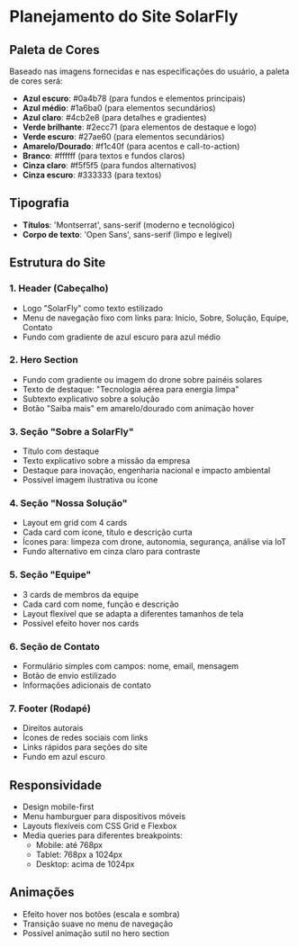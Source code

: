 # Planejamento do Site SolarFly

## Paleta de Cores
Baseado nas imagens fornecidas e nas especificações do usuário, a paleta de cores será:

- **Azul escuro**: #0a4b78 (para fundos e elementos principais)
- **Azul médio**: #1a6ba0 (para elementos secundários)
- **Azul claro**: #4cb2e8 (para detalhes e gradientes)
- **Verde brilhante**: #2ecc71 (para elementos de destaque e logo)
- **Verde escuro**: #27ae60 (para elementos secundários)
- **Amarelo/Dourado**: #f1c40f (para acentos e call-to-action)
- **Branco**: #ffffff (para textos e fundos claros)
- **Cinza claro**: #f5f5f5 (para fundos alternativos)
- **Cinza escuro**: #333333 (para textos)

## Tipografia
- **Títulos**: 'Montserrat', sans-serif (moderno e tecnológico)
- **Corpo de texto**: 'Open Sans', sans-serif (limpo e legível)

## Estrutura do Site

### 1. Header (Cabeçalho)
- Logo "SolarFly" como texto estilizado
- Menu de navegação fixo com links para: Início, Sobre, Solução, Equipe, Contato
- Fundo com gradiente de azul escuro para azul médio

### 2. Hero Section
- Fundo com gradiente ou imagem do drone sobre painéis solares
- Texto de destaque: "Tecnologia aérea para energia limpa"
- Subtexto explicativo sobre a solução
- Botão "Saiba mais" em amarelo/dourado com animação hover

### 3. Seção "Sobre a SolarFly"
- Título com destaque
- Texto explicativo sobre a missão da empresa
- Destaque para inovação, engenharia nacional e impacto ambiental
- Possível imagem ilustrativa ou ícone

### 4. Seção "Nossa Solução"
- Layout em grid com 4 cards
- Cada card com ícone, título e descrição curta
- Ícones para: limpeza com drone, autonomia, segurança, análise via IoT
- Fundo alternativo em cinza claro para contraste

### 5. Seção "Equipe"
- 3 cards de membros da equipe
- Cada card com nome, função e descrição
- Layout flexível que se adapta a diferentes tamanhos de tela
- Possível efeito hover nos cards

### 6. Seção de Contato
- Formulário simples com campos: nome, email, mensagem
- Botão de envio estilizado
- Informações adicionais de contato

### 7. Footer (Rodapé)
- Direitos autorais
- Ícones de redes sociais com links
- Links rápidos para seções do site
- Fundo em azul escuro

## Responsividade
- Design mobile-first
- Menu hamburguer para dispositivos móveis
- Layouts flexíveis com CSS Grid e Flexbox
- Media queries para diferentes breakpoints:
  - Mobile: até 768px
  - Tablet: 768px a 1024px
  - Desktop: acima de 1024px

## Animações
- Efeito hover nos botões (escala e sombra)
- Transição suave no menu de navegação
- Possível animação sutil no hero section

